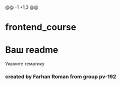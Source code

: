 @@ -1 +1,3 @@
# frontend_course
# Ваш readme

Укажите тематику
### created by Farhan Roman from group pv-192
